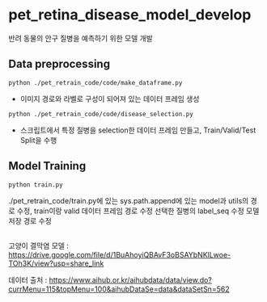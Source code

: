 # pet_retina_disease_model_develop

반려 동물의 안구 질병을 예측하기 위한 모델 개발

## Data preprocessing
```
python ./pet_retrain_code/code/make_dataframe.py
```
- 이미지 경로와 라벨로 구성이 되어져 있는 데이터 프레임 생성

```
python ./pet_retrain_code/code/disease_selection.py
```
- 스크립트에서 특정 질병을 selection한 데이터 프레임 만들고, Train/Valid/Test Split을 수행

## Model Training
```
python train.py
```
./pet_retrain_code/train.py에 있는 sys.path.append에 있는 model과 utils의 경로 수정, train이랑 valid 데이터 프레임 경로 수정 선택한 질병의 label_seq 수정 모델 저장 경로 수정

## 

고양이 결막염 모델 : https://drive.google.com/file/d/1BuAhoyiQBAvF3oBSAYbNKlLwoe-TOh3K/view?usp=share_link

데이터 출처 : https://www.aihub.or.kr/aihubdata/data/view.do?currMenu=115&topMenu=100&aihubDataSe=data&dataSetSn=562
